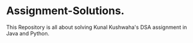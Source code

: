 # Assignment-Solutions.
This Repository is all about solving Kunal Kushwaha's DSA assignment in Java and Python. 
